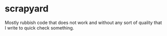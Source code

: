 # scrapyard
Mostly rubbish code that does not work and without any sort of quality that I write to quick check something.
